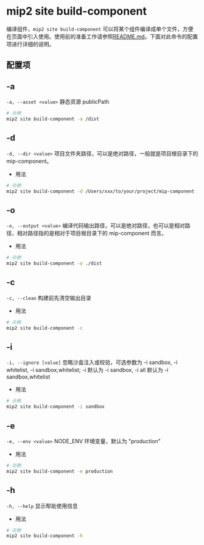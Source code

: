# mip2 site build-component

编译组件，`mip2 site build-component` 可以将某个组件编译成单个文件，方便在页面中引入使用。使用前的准备工作请参照[README.md](https://github.com/mipengine/mip-cli-plugin-site/blob/master/README.md)。下面对此命令的配置项进行详细的说明。

## 配置项

## -a

`-a, --asset <value>` 静态资源 publicPath

```bash
# 示例
mip2 site build-component -a /dist
```

## -d

`-d, --dir <value>` 项目文件夹路径，可以是绝对路径，一般就是项目根目录下的 mip-component。

- 用法

```bash
# 示例
mip2 site build-component -d /Users/xxx/to/your/project/mip-component
```


## -o

`-o, --output <value>` 编译代码输出路径，可以是绝对路径，也可以是相对路径，相对路径指的是相对于项目根目录下的 mip-component 而言。

- 用法


```bash
# 示例
mip2 site build-component -o ./dist
```

## -c

`-c, --clean` 构建前先清空输出目录

- 用法


```bash
# 示例
mip2 site build-component -c
```

## -i

`-i, --ignore [value]` 忽略沙盒注入或校验，可选参数为 -i sandbox, -i whitelist, -i sandbox,whitelist; -i 默认为 -i sandbox, -i all 默认为 -i sandbox,whitelist

- 用法


```bash
# 示例
mip2 site build-component -i sandbox
```

## -e

`-e, --env <value>` NODE_ENV 环境变量，默认为 "production"

- 用法


```bash
# 示例
mip2 site build-component -e production
```


## -h

`-h, --help` 显示帮助使用信息

- 用法


```bash
# 示例
mip2 site build-component -h
```